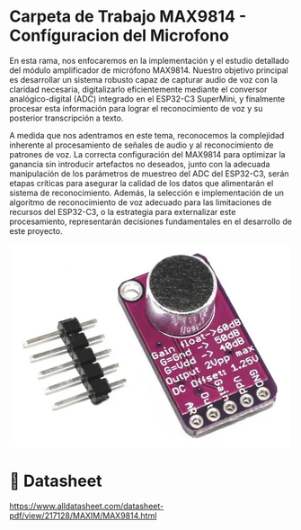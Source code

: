 # Carpeta de Trabajo MAX9814 - Confíguracion del Microfono

En esta rama, nos enfocaremos en la implementación y el estudio detallado del módulo amplificador de micrófono MAX9814. Nuestro objetivo principal es desarrollar un sistema robusto capaz de capturar audio de voz con la claridad necesaria, digitalizarlo eficientemente mediante el conversor analógico-digital (ADC) integrado en el ESP32-C3 SuperMini, y finalmente procesar esta información para lograr el reconocimiento de voz y su posterior transcripción a texto.

A medida que nos adentramos en este tema, reconocemos la complejidad inherente al procesamiento de señales de audio y al reconocimiento de patrones de voz. La correcta configuración del MAX9814 para optimizar la ganancia sin introducir artefactos no deseados, junto con la adecuada manipulación de los parámetros de muestreo del ADC del ESP32-C3, serán etapas críticas para asegurar la calidad de los datos que alimentarán el sistema de reconocimiento. Además, la selección e implementación de un algoritmo de reconocimiento de voz adecuado para las limitaciones de recursos del ESP32-C3, o la estrategia para externalizar este procesamiento, representarán decisiones fundamentales en el desarrollo de este proyecto.

![](img/MAX9814.webp)

# 🔗 Datasheet

https://www.alldatasheet.com/datasheet-pdf/view/217128/MAXIM/MAX9814.html
